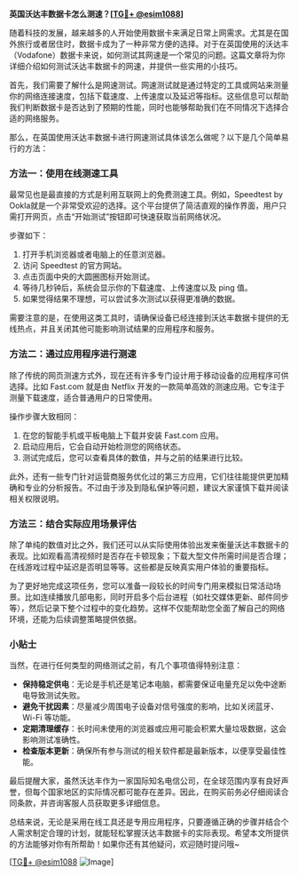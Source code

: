 **英国沃达丰数据卡怎么测速？[[TG💪+ @esim1088](https://t.me/s/esim1088)]**

随着科技的发展，越来越多的人开始使用数据卡来满足日常上网需求。尤其是在国外旅行或者居住时，数据卡成为了一种非常方便的选择。对于在英国使用的沃达丰（Vodafone）数据卡来说，如何测试其网速是一个常见的问题。这篇文章将为你详细介绍如何测试沃达丰数据卡的网速，并提供一些实用的小技巧。

首先，我们需要了解什么是网速测试。网速测试就是通过特定的工具或网站来测量你的网络连接速度，包括下载速度、上传速度以及延迟等指标。这些信息可以帮助我们判断数据卡是否达到了预期的性能，同时也能够帮助我们在不同情况下选择合适的网络服务。

那么，在英国使用沃达丰数据卡进行网速测试具体该怎么做呢？以下是几个简单易行的方法：

### 方法一：使用在线测速工具

最常见也是最直接的方式是利用互联网上的免费测速工具。例如，Speedtest by Ookla就是一个非常受欢迎的选择。这个平台提供了简洁直观的操作界面，用户只需打开网页，点击“开始测试”按钮即可快速获取当前网络状况。

步骤如下：
1. 打开手机浏览器或者电脑上的任意浏览器。
2. 访问 Speedtest 的官方网站。
3. 点击页面中央的大圆圈图标开始测试。
4. 等待几秒钟后，系统会显示你的下载速度、上传速度以及 ping 值。
5. 如果觉得结果不理想，可以尝试多次测试以获得更准确的数据。

需要注意的是，在使用这类工具时，请确保设备已经连接到沃达丰数据卡提供的无线热点，并且关闭其他可能影响测试结果的应用程序和服务。

### 方法二：通过应用程序进行测速

除了传统的网页测速方式外，现在还有许多专门设计用于移动设备的应用程序可供选择。比如 Fast.com 就是由 Netflix 开发的一款简单高效的测速应用。它专注于测量下载速度，适合普通用户的日常使用。

操作步骤大致相同：
1. 在您的智能手机或平板电脑上下载并安装 Fast.com 应用。
2. 启动应用后，它会自动开始检测您的网络状态。
3. 测试完成后，您可以查看具体的数值，并与之前的结果进行比较。

此外，还有一些专门针对运营商服务优化过的第三方应用，它们往往能提供更加精确和专业的分析报告。不过由于涉及到隐私保护等问题，建议大家谨慎下载并阅读相关权限说明。

### 方法三：结合实际应用场景评估

除了单纯的数值对比之外，我们还可以从实际使用体验出发来衡量沃达丰数据卡的表现。比如观看高清视频时是否存在卡顿现象；下载大型文件所需时间是否合理；在线游戏过程中延迟是否明显等等。这些都是反映真实用户体验的重要指标。

为了更好地完成这项任务，您可以准备一段较长的时间专门用来模拟日常活动场景。比如连续播放几部电影，同时开启多个后台进程（如社交媒体更新、邮件同步等），然后记录下整个过程中的变化趋势。这样不仅能帮助您全面了解自己的网络环境，还能为后续调整策略提供依据。

### 小贴士

当然，在进行任何类型的网络测试之前，有几个事项值得特别注意：

- **保持稳定供电**：无论是手机还是笔记本电脑，都需要保证电量充足以免中途断电导致测试失败。
- **避免干扰因素**：尽量减少周围电子设备对信号强度的影响，比如关闭蓝牙、Wi-Fi 等功能。
- **定期清理缓存**：长时间未使用的浏览器或应用可能会积累大量垃圾数据，这会影响测试准确性。
- **检查版本更新**：确保所有参与测试的相关软件都是最新版本，以便享受最佳性能。

最后提醒大家，虽然沃达丰作为一家国际知名电信公司，在全球范围内享有良好声誉，但每个国家地区的实际情况都可能存在差异。因此，在购买前务必仔细阅读合同条款，并咨询客服人员获取更多详细信息。

总结来说，无论是采用在线工具还是专用应用程序，只要遵循正确的步骤并结合个人需求制定合理的计划，就能轻松掌握沃达丰数据卡的实际表现。希望本文所提供的方法能够对你有所帮助！如果你还有其他疑问，欢迎随时提问哦~

[[TG💪+ @esim1088](https://t.me/s/esim1088) ![Image](https://i.postimg.cc/4NQfJmqS/Snipaste-2025-05-13-00-14-12.png)]